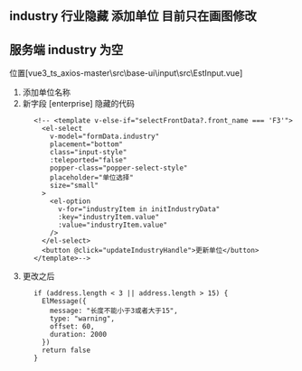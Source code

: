 ## industry 行业隐藏 添加单位 目前只在画图修改

## 服务端 industry 为空

位置[vue3_ts_axios-master\src\base-ui\input\src\EstInput.vue]

1. 添加单位名称
2. 新字段 [enterprise]
   隐藏的代码

```
      <!-- <template v-else-if="selectFrontData?.front_name === 'F3'">
        <el-select
          v-model="formData.industry"
          placement="bottom"
          class="input-style"
          :teleported="false"
          popper-class="popper-select-style"
          placeholder="单位选择"
          size="small"
        >
          <el-option
            v-for="industryItem in initIndustryData"
            :key="industryItem.value"
            :value="industryItem.value"
          />
        </el-select>
        <button @click="updateIndustryHandle">更新单位</button>
      </template>-->

```

3. 更改之后

```
      if (address.length < 3 || address.length > 15) {
        ElMessage({
          message: "长度不能小于3或者大于15",
          type: "warning",
          offset: 60,
          duration: 2000
        })
        return false
      }
```
